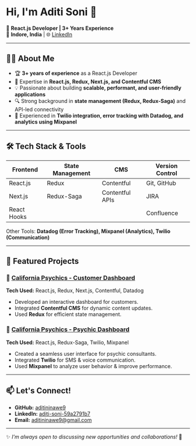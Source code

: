 # Hi, I'm Aditi Soni 👋

🚀 **React.js Developer | 3+ Years Experience**  
📍 **Indore, India** | 🌐 [LinkedIn](https://www.linkedin.com/in/aditi-soni-59a2791b7/)  

---

## 👩‍💻 About Me
- 🏆 **3+ years of experience** as a React.js Developer
- 🎯 Expertise in **React.js, Redux, Next.js, and Contentful CMS**
- 💡 Passionate about building **scalable, performant, and user-friendly applications**
- 🔍 Strong background in **state management (Redux, Redux-Saga)** and API-led connectivity
- 🚀 Experienced in **Twilio integration, error tracking with Datadog, and analytics using Mixpanel**

---

## 🛠 Tech Stack & Tools
| Frontend | State Management | CMS | Version Control |
|----------|----------------|-----|----------------|
| React.js | Redux | Contentful | Git, GitHub |
| Next.js | Redux-Saga | Contentful APIs | JIRA |
| React Hooks | | | Confluence |

Other Tools: **Datadog (Error Tracking), Mixpanel (Analytics), Twilio (Communication)**  

---

## 📌 Featured Projects
### 🔹 [California Psychics - Customer Dashboard](https://github.com/your-repo)
**Tech Used:** React.js, Redux, Next.js, Contentful, Datadog  
- Developed an interactive dashboard for customers.
- Integrated **Contentful CMS** for dynamic content updates.
- Used **Redux** for efficient state management.

### 🔹 [California Psychics - Psychic Dashboard](https://github.com/your-repo)
**Tech Used:** React.js, Redux-Saga, Twilio, Mixpanel  
- Created a seamless user interface for psychic consultants.
- Integrated **Twilio** for SMS & voice communication.
- Used **Mixpanel** to analyze user behavior & improve performance.

---

## 📫 Let's Connect!
- **GitHub:** [aditininawe9](https://github.com/your-github)
- **LinkedIn:** [aditi-soni-59a2791b7](https://www.linkedin.com/in/aditi-soni-59a2791b7/)
- **Email:** aditininawe9@gmail.com

---

✨ _I’m always open to discussing new opportunities and collaborations!_ 🚀
